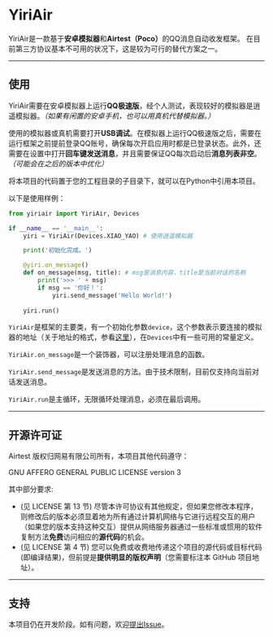 # YiriAir
YiriAir是一款基于**安卓模拟器**和<strong>Airtest（Poco）</strong>的QQ消息自动收发框架。
在目前第三方协议基本不可用的状况下，这是较为可行的替代方案之一。

---
## 使用
YiriAir需要在安卓模拟器上运行**QQ极速版**，经个人测试，表现较好的模拟器是逍遥模拟器。*（如果有闲置的安卓手机，也可以用真机代替模拟器。）*

使用的模拟器或真机需要打开**USB调试**。在模拟器上运行QQ极速版之后，需要在运行框架之前提前登录QQ账号，确保每次开启应用时都是已登录状态。此外，还需要在设置中打开**回车键发送消息**，并且需要保证QQ每次启动后**消息列表非空**。*（可能会在之后的版本中优化）*

将本项目的代码置于您的工程目录的子目录下，就可以在Python中引用本项目。

以下是使用样例：
```Python
from yiriair import YiriAir, Devices

if __name__ == '__main__':
    yiri = YiriAir(Devices.XIAO_YAO) # 使用逍遥模拟器

    print('初始化完成。')

    @yiri.on_message()
    def on_message(msg, title): # msg是消息内容，title是当前对话的名称
        print('>>> ' + msg)
        if msg == '你好！':
            yiri.send_message('Hello World!')
            
    yiri.run()
```

`YiriAir`是框架的主要类，有一个初始化参数`device`，这个参数表示要连接的模拟器的地址（关于地址的格式，参看[这里](https://juejin.im/post/6844904118809526279)），在`Devices`中有一些可用的常量定义。

`YiriAir.on_message`是一个装饰器，可以注册处理消息的函数。

`YiriAir.send_message`是发送消息的方法。由于技术限制，目前仅支持向当前对话发送消息。

`YiriAir.run`是主循环，无限循环处理消息，必须在最后调用。

---
## 开源许可证
Airtest 版权归网易有限公司所有，本项目其他代码遵守：

GNU AFFERO GENERAL PUBLIC LICENSE version 3

其中部分要求:

- (见 LICENSE 第 13 节) 尽管本许可协议有其他规定，但如果您修改本程序，则修改后的版本必须显着地为所有通过计算机网络与它进行远程交互的用户（如果您的版本支持这种交互）提供从网络服务器通过一些标准或惯用的软件复制方法**免费**访问相应的**源代码**的机会。
- (见 LICENSE 第 4 节) 您可以免费或收费地传递这个项目的源代码或目标代码(即编译结果)，但前提是**提供明显的版权声明**（您需要标注本 GitHub 项目地址）。

---
## 支持
本项目仍在开发阶段。如有问题，欢迎[提出Issue](https://github.com/Wybxc/YiriAir/issues/new/choose)。